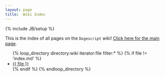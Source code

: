 ```yaml
---
layout: page
title:  Wiki Index
---
```

{% include JB/setup %}

This is the index of all pages on the `Dogescript` wiki!
[Click here for the main page](Home).

<ul class="posts">
  {% loop_directory directory:wiki iterator:file filter:* %}
    {% if file != 'index.md' %}
      <li><a href="{{ file }}">{{ file }}</a></li>
    {% endif %}
  {% endloop_directory %}
</ul>
